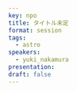 ```yaml
---
key: npo
title: タイトル未定
format: session
tags:
  - astro
speakers:
  - yuki_nakamura
presentation: 
draft: false
---
```

